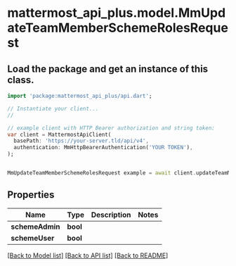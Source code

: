 # mattermost_api_plus.model.MmUpdateTeamMemberSchemeRolesRequest

## Load the package and get an instance of this class.
```dart
import 'package:mattermost_api_plus/api.dart';

// Instantiate your client...
//

// example client with HTTP Bearer authorization and string token:
var client = MattermostApiClient(
  basePath: 'https://your-server.tld/api/v4',
  authentication: MmHttpBearerAuthentication('YOUR TOKEN'),
);


MmUpdateTeamMemberSchemeRolesRequest example = await client.updateTeamMemberSchemeRolesRequest.FUNCTION_THAT_RETURNS_THIS_CLASS();

```

## Properties
Name | Type | Description | Notes
------------ | ------------- | ------------- | -------------
**schemeAdmin** | **bool** |  | 
**schemeUser** | **bool** |  | 

[[Back to Model list]](../GENERATED_README.md#documentation-for-models) [[Back to API list]](../GENERATED_README.md#documentation-for-api-endpoints) [[Back to README]](../GENERATED_README.md)


